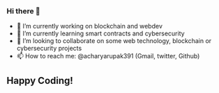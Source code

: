 ### Hi there 👋

<!--
**acharyarupak391/acharyarupak391** is a ✨ _special_ ✨ repository because its `README.md` (this file) appears on your GitHub profile. !-->

- 🔭 I’m currently working on blockchain and webdev
- 🌱 I’m currently learning smart contracts and cybersecurity
- 👯 I’m looking to collaborate on some web technology, blockchain or cybersecurity projects
- 📫 How to reach me: @acharyarupak391 (Gmail, twitter, Github)

## Happy Coding!
